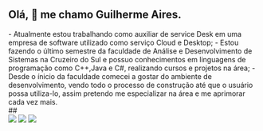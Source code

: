 ## Olá, 👋 me chamo Guilherme Aires.
<div>
  - Atualmente estou trabalhando como auxiliar de service Desk em uma empresa de software utilizado como serviço Cloud e Desktop;
  - Estou fazendo o último semestre da faculdade de Análise e Desenvolvimento de Sistemas na Cruzeiro do Sul e possuo conhecimentos em linguagens de programação como C++,Java e C#, realizando cursos e projetos na área;
  - Desde o ínicio da faculdade comecei a gostar do ambiente de desenvolvimento, vendo todo o processo de construção até que o usuário possa utiliza-lo, assim pretendo me especializar na área e me aprimorar cada vez mais.
</div>
##
<div>
  <a href="mailto:guilhermeap.macedo20@gmail.com" target="_blank"><img src="https://img.shields.io/badge/Gmail-D14836?style=for-the-badge&logo=gmail&logoColor=white"></a> 
  <a href="https://www.instagram.com/guilherme.aires7/" target="_blank"><img src="https://img.shields.io/badge/Instagram-E4405F?style=for-the-badge&logo=instagram&logoColor=white"></a> 
  <a href="https://www.linkedin.com/in/guilherme-aires-pimenta-de-macedo-261a0a1b5/" target="_blank"><img src="https://img.shields.io/badge/LinkedIn-0077B5?style=for-the-badge&logo=linkedin&logoColor=white"></a>
</div>
